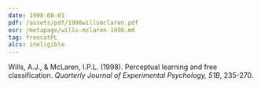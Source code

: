 ```yaml
---
date: 1998-08-01
pdf: /assets/pdf/1998willsmclaren.pdf
osr: /metapage/wills-mclaren-1998.md
tag: freecatPL
alcs: ineligible
---
```


Wills, A.J., & McLaren, I.P.L. (1998). Perceptual learning and free classification. _Quarterly Journal of Experimental Psychology, 51B_, 235-270.
